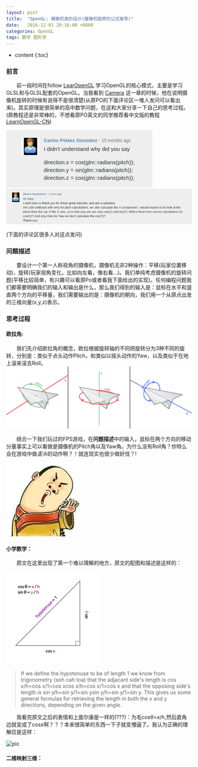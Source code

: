```yaml
---
layout: post
title:  "OpenGL: 摄像机类的设计(摄像机旋转的公式推导)"
date:   2016-12-01 20:16:00 +0800
categories: OpenGL
tags: 数学 图形学
---
```


* content
{:toc}
 
### **前言**
&emsp;&emsp;前一段时间在follow [LearOpenGL]() 学习OpenGL的核心模式，主要是学习GLSL和与GLSL配套的OpenGL。当我看到 [Camera](http://www.learnopengl.com/#!Getting-started/Camera) 这一章的时候，他在说明摄像机旋转的时候有说得不是很清楚(从原PO的下面评论区一堆人发问可以看出来)。其实原理是很简单的高中数学问题，在这和大家分享一下自己的思考过程。(原教程还是非常棒的，不想看原PO英文的同学推荐看中文版的教程[LearnOpenGL-CN](https://learnopengl-cn.github.io/01%20Getting%20started/09%20Camera/))

![pic](/images/question1.png)
![pic](/images/question2.png)

(下面的评论区很多人对这点发问)

### **问题描述**
&emsp;&emsp;要设计一个第一人称视角的摄像机，摄像机无非2种操作：平移(玩家位置移动)，旋转(玩家视角变化，比如向左看，像右看...)。我们单纯考虑摄像机的旋转问题(平移比较简单，有兴趣可以看原Po或者看我下面给出的实现)。任何编程问题我们都需要明确我们的输入和输出是什么，那么我们得到的输入是：鼠标在水平和竖直两个方向的平移量，我们需要输出的是：摄像机的朝向，我们用一个从原点出发的三维向量(x,y,z)表示。

### **思考过程**
#### **欧拉角:**
&emsp;&emsp;我们先介绍欧拉角的概念，欧拉根据旋转轴的不同把旋转分为3种不同的旋转，分别是：类似于点头动作Pitch，和类似以摇头动作的Yaw，以及类似于在地上滚来滚去Roll。
![pic](/images/eular.png)

&emsp;&emsp;结合一下我们玩过的FPS游戏，在**问题描述**中的输入，鼠标在两个方向的移动分量事实上可以看做是摄像机的Pitch角以及Yaw角。为什么没有Roll角？你特么会在游戏中做*歪头*的动作啊？！就连现实也很少做好伐？!

![pci](/images/head.jpg)

#### **小学数学：**
&emsp;&emsp;原文在这里出现了第一个难以理解的地方，原文的配图和描述是这样的：

![pic](/images/triangle.png)


> If we define the hypotenuse to be of length 1 we know from trigonometry (soh cah toa) that the adjacant side's length is cos x/h=cos x/1=cos xcos⁡ x/h=cos⁡ x/1=cos⁡ x and that the opposing side's length is sin y/h=sin y/1=sin ysin⁡ y/h=sin⁡ y/1=sin⁡ y. This gives us some general formulas for retrieving the length in both the x and y directions, depending on the given angle. 

&emsp;&emsp;我看完原文之后的表情和上面尔康是一样的(???)：为毛cosθ=x/h,然后直角边就变成了cosx啊？？？本来很简单的东西一下子就变懵逼了。我认为正确的理解应是这样：

![pic](/images/triangle_fixed.png)

#### **二维映射三维：**
